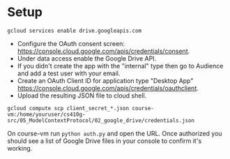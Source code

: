 # Setup
```
gcloud services enable drive.googleapis.com
```

- Configure the OAuth consent screen: https://console.cloud.google.com/apis/credentials/consent.
- Under data access enable the Google Drive API.
- If you didn't create the app with the "internal" type then go to Audience and add a test user with your email.
- Create an OAuth Client ID for application type "Desktop App" https://console.cloud.google.com/apis/credentials/oauthclient.
- Upload the resulting JSON file to cloud shell.
```
gcloud compute scp client_secret_*.json course-vm:/home/youruser/cs410g-src/05_ModelContextProtocol/02_google_drive/credentials.json
```

On course-vm run `python auth.py` and open the URL. Once authorized you should see a list of Google Drive files in your console to confirm it's working.